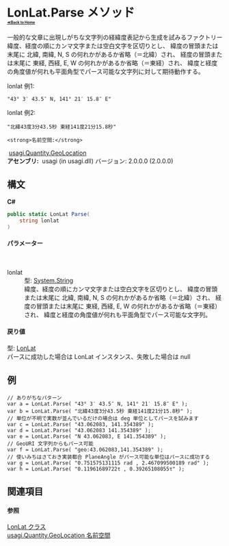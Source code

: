 # LonLat.Parse メソッド <div style="font-size:30%"><a href="https://github.com/usagi/usagi.cs/blob/master/docs/Home.md">≪Back to Home</a></div> 

一般的な文章に出現しがちな文字列の経緯度表記から生成を試みるファクトリー 緯度、経度の順にカンマ文字または空白文字を区切りとし、 緯度の冒頭または末尾に 北緯, 南緯, N, S の何れかがあるか省略（＝北緯）され、 経度の冒頭または末尾に 東経, 西経, E, W の何れかがあるか省略（＝東経）され、 緯度と経度の角度値が何れも平面角型でパース可能な文字列に対して期待動作する。 

lonlat 例1: 
```
"43° 3′ 43.5″ N, 141° 21′ 15.8″ E"
```


lonlat 例2: 
```
"北緯43度3分43.5秒 東経141度21分15.8秒"
```



    <strong>名前空間:</strong>
&nbsp;<a href="N_usagi_Quantity_GeoLocation.md">usagi.Quantity.GeoLocation</a><br /><strong>アセンブリ:</strong>
&nbsp;usagi (in usagi.dll) バージョン: 2.0.0.0 (2.0.0.0)

## 構文

**C#**<br />
``` C#
public static LonLat Parse(
	string lonlat
)
```


#### パラメーター
&nbsp;<dl><dt>lonlat</dt><dd>型: <a href="http://msdn2.microsoft.com/ja-jp/library/s1wwdcbf" target="_blank">System.String</a><br />緯度、経度の順にカンマ文字または空白文字を区切りとし、 緯度の冒頭または末尾に 北緯, 南緯, N, S の何れかがあるか省略（＝北緯）され、 経度の冒頭または末尾に 東経, 西経, E, W の何れかがあるか省略（＝東経）され、 緯度と経度の角度値が何れも平面角型でパース可能な文字列。</dd></dl>

#### 戻り値
型: <a href="T_usagi_Quantity_GeoLocation_LonLat.md">LonLat</a><br />パースに成功した場合は LonLat インスタンス、失敗した場合は null

## 例

```
// ありがちなパターン
var a = LonLat.Parse( "43° 3′ 43.5″ N, 141° 21′ 15.8″ E" );
var b = LonLat.Parse( "北緯43度3分43.5秒 東経141度21分15.8秒" );
// 単位が不明で実数が並んでいるだけの場合は deg 単位としてパースを試みます
var c = LonLat.Parse( "43.062083, 141.354389" );
var d = LonLat.Parse( "43.062083 141.354389" );
var e = LonLat.Parse( "N 43.062083, E 141.354389" );
// GeoURI 文字列からもパース可能
var f = LonLat.Parse( "geo:43.062083,141.354389" );
// 使いみちはさておき実装都合 PlaneAngle がパース可能な単位はパースに成功する
var g = LonLat.Parse( "0.751575131115 rad , 2.467099500189 rad" );
var h = LonLat.Parse( "0.11961689722τ , 0.39265108055τ" );
```


## 関連項目


#### 参照
<a href="T_usagi_Quantity_GeoLocation_LonLat.md">LonLat クラス</a><br /><a href="N_usagi_Quantity_GeoLocation.md">usagi.Quantity.GeoLocation 名前空間</a><br />